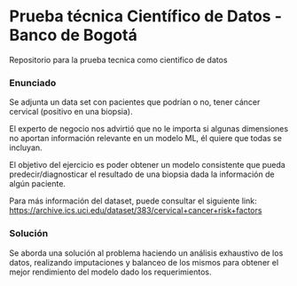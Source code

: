 # Prueba técnica Científico de Datos - Banco de Bogotá
Repositorio para la prueba tecnica como cientifico de datos 


### Enunciado
Se adjunta un data set con pacientes que podrían o no, tener cáncer cervical (positivo en una biopsia).

El experto de negocio nos advirtió que no le importa si algunas dimensiones no aportan información relevante en un modelo ML, él quiere que todas se incluyan.

El objetivo del ejercicio es poder obtener un modelo consistente que pueda predecir/diagnosticar el resultado de una biopsia dada la información de algún paciente.

Para más información del dataset, puede consultar el siguiente link:
https://archive.ics.uci.edu/dataset/383/cervical+cancer+risk+factors

### Solución
Se aborda una solución al problema haciendo un análisis exhaustivo de los datos, realizando imputaciones y balanceo de los mismos para obtener el mejor rendimiento del modelo dado los requerimientos. 
